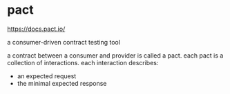 # pact

https://docs.pact.io/

a consumer-driven contract testing tool

a contract between a consumer and provider is called a pact.
each pact is a collection of interactions.
each interaction describes:

* an expected request
* the minimal expected response